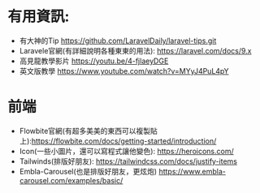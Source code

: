 # 有用資訊:
* 有大神的Tip https://github.com/LaravelDaily/laravel-tips.git 
* Laravele官網(有詳細說明各種東東的用法): https://laravel.com/docs/9.x
* 高見龍教學影片 https://youtu.be/4-fjlaeyDGE
* 英文版教學 https://www.youtube.com/watch?v=MYyJ4PuL4pY

# 前端
* Flowbite官網(有超多美美的東西可以複製貼上):https://flowbite.com/docs/getting-started/introduction/
* Icon(一些小圖片，還可以寫程式讓他變色): https://heroicons.com/
* Tailwinds(排版好朋友): https://tailwindcss.com/docs/justify-items
* Embla-Carousel(也是排版好朋友，更炫炮) https://www.embla-carousel.com/examples/basic/
